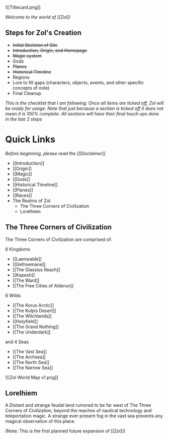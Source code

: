 ![[Titlecard.png]]

*Welcome to the world of [[Zol]]*

## Steps for Zol's Creation
- ~~Initial Skeleton of Site~~
- ~~Introduction, Origin, and Homepage~~
- ~~Magic system~~
- Gods
- ~~Planes~~
- ~~Historical Timeline~~
- Regions 
- Lore to fill gaps (characters, objects, events, and other specific concepts of note)
- Final Cleanup

*This is the checklist that I am following. Once all items are ticked off, Zol will be ready for usage. Note that just because a section is ticked off it does not mean it is 100% complete. All sections will have their final touch ups done in the last 2 steps*


# Quick Links
*Before beginning, please read the [[Disclaimer]]*
- [[Introduction]]
- [[Origin]]
- [[Magic]]
- [[Gods]]
- [[Historical Timeline]]
- [[Planes]]
- [[Races]]
- The Realms of Zol
	- The Three Corners of Civilization
	- Lorelhiem

## The Three Corners of Civilization
The Three Corners of Civilization are comprised of:

6 Kingdoms
- [[Laenwalde]]
- [[Gethsemane]]
- [[The Glassius Reach]]
- [[Kapesh]]
- [[The Ward]]
- [[The Free Cities of Alderun]]

6 Wilds
- [[The Korus Arctic]]
- [[The Kulpis Desert]]
- [[The Witchlands]]
- [[Holyfield]]
- [[The Grand Nothing]]
- [[The Underdark]]

and 4 Seas
- [[The Vast Sea]]
- [[The Archsea]]
- [[The North Sea]]
- [[The Narrow Sea]]

![[Zol World Map v1.png]]


## Lorelhiem
A Distant and strange feudal land rumored to be far west of The Three Corners of Civilization, beyond the reaches of nautical technology and teleportation magic. A strange ever present fog in the vast sea prevents any magical observation of this place.

(Note: This is the first planned future expansion of [[Zol]])